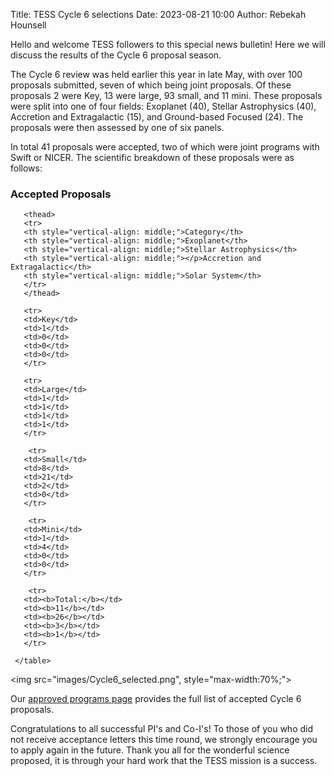 Title: TESS Cycle 6 selections
Date: 2023-08-21 10:00
Author: Rebekah Hounsell

Hello and welcome TESS followers to this special news bulletin! Here we will discuss the results of the Cycle 6 proposal season.

The Cycle 6 review was held earlier this year in late May, with over 100 proposals submitted, seven of which being joint proposals. Of these proposals 2 were Key, 13 were large, 93 small, and 11 mini. These proposals were split into one of four fields: Exoplanet (40), Stellar Astrophysics (40), Accretion and Extragalactic (15), and Ground-based Focused (24). The proposals were then assessed by one of six panels.

In total 41 proposals were accepted, two of which were joint programs with Swift or NICER. The scientific breakdown of these proposals were as follows:

<div class="panel panel-primary">
  <div class="panel-heading">
    <h3 class="panel-title">Accepted Proposals</h3>
  </div>

<table class="table table-striped table-hover" style="font-size: 0.77em;">
       <col style="width:20%">
       <col style="width:20%">
       <col style="width:20%">
       <col style="width:20%">

       <thead>
       <tr>
       <th style="vertical-align: middle;">Category</th>
       <th style="vertical-align: middle;">Exoplanet</th>
       <th style="vertical-align: middle;">Stellar Astrophysics</th>
       <th style="vertical-align: middle;"></p>Accretion and Extragalactic</th>
       <th style="vertical-align: middle;">Solar System</th>
       </tr>
       </thead>

       <tr>  
       <td>Key</td>
       <td>1</td> 
       <td>0</td>
       <td>0</td>
       <td>0</td>
       </tr>

       <tr>  
       <td>Large</td>
       <td>1</td> 
       <td>1</td>
       <td>1</td>
       <td>1</td>
       </tr>
       
        <tr>  
       <td>Small</td>
       <td>8</td> 
       <td>21</td>
       <td>2</td>
       <td>0</td>
       </tr>
       
        <tr>  
       <td>Mini</td>
       <td>1</td> 
       <td>4</td>
       <td>0</td>
       <td>0</td>
       </tr>
       
        <tr>  
       <td><b>Total:</b></td>
       <td><b>11</b></td> 
       <td><b>26</b></td>
       <td><b>3</b></td>
       <td><b>1</b></td>
       </tr>
       
     </table>
</div>
</div>


<img src="images/Cycle6_selected.png", style="max-width:70%;">


Our [approved programs page](approved-programs.html#cycle-6) provides the full list of accepted Cycle 6 proposals. 

Congratulations to all successful PI's and Co-I's!
To those of you who did not receive acceptance letters this time round, we strongly encourage you to apply again in the future. 
Thank you all for the wonderful science proposed, it is through your hard work that the TESS mission is a success. 


